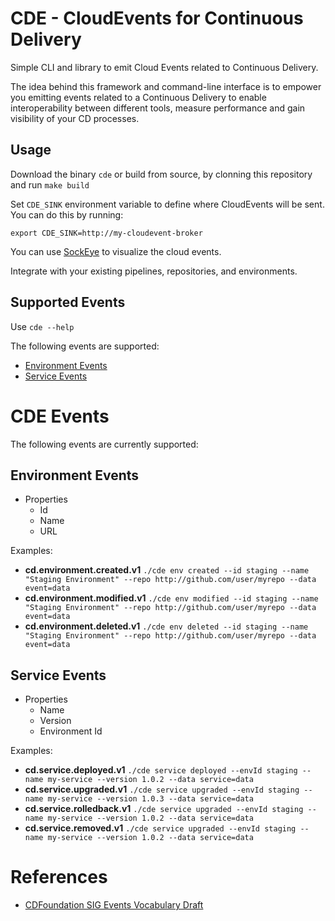 # CDE - CloudEvents for Continuous Delivery

Simple CLI and library to emit Cloud Events related to Continuous Delivery.

The idea behind this framework and command-line interface is to empower you  emitting events related to a Continuous Delivery to enable interoperability between different tools, measure performance and gain visibility of your CD processes.


## Usage

Download the binary `cde` or build from source, by clonning this repository and run `make build`

Set `CDE_SINK` environment variable to define where CloudEvents will be sent. You can do this by running:

`export CDE_SINK=http://my-cloudevent-broker` 

You can use [SockEye](https://github.com/n3wscott/sockeye) to visualize the cloud events.

Integrate with your existing pipelines, repositories, and environments.

## Supported Events

Use `cde --help`

The following events are supported:
- [Environment Events](https://github.com/salaboy/cd-flow/#environment-events)
- [Service Events](https://github.com/salaboy/cd-flow/#service-events)
            

# CDE  Events

The following events are currently supported: 

## Environment Events
- Properties
    - Id
    - Name
    - URL
      
Examples: 

- **cd.environment.created.v1** `./cde env created --id staging --name "Staging Environment" --repo http://github.com/user/myrepo --data event=data`
- **cd.environment.modified.v1** `./cde env modified --id staging --name "Staging Environment" --repo http://github.com/user/myrepo --data event=data`
- **cd.environment.deleted.v1** `./cde env deleted --id staging --name "Staging Environment" --repo http://github.com/user/myrepo --data event=data`


## Service Events
- Properties
    - Name
    - Version
    - Environment Id

Examples:

- **cd.service.deployed.v1** `./cde service deployed --envId staging --name my-service --version 1.0.2 --data service=data`
- **cd.service.upgraded.v1** `./cde service upgraded --envId staging --name my-service --version 1.0.3 --data service=data`
- **cd.service.rolledback.v1** `./cde service upgraded --envId staging --name my-service --version 1.0.2 --data service=data`
- **cd.service.removed.v1** `./cde service upgraded --envId staging --name my-service --version 1.0.2 --data service=data`




# References
- [CDFoundation SIG Events Vocabulary Draft](https://github.com/cdfoundation/sig-events/tree/main/vocabulary-draft)

